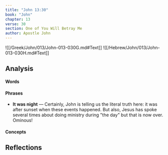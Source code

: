 ```yaml
---
title: "John 13:30"
book: "John"
chapter: 13
verse: 30
section: One of You Will Betray Me
author: Apostle John
---
```

![[/Greek/John/013/John-013-030G.md#Text]]
![[/Hebrew/John/013/John-013-030H.md#Text]]

## Analysis

#### Words

#### Phrases
- **It was night** — Certainly, John is telling us the literal truth here: it was after sunset when these events happened.  But also, Jesus has spoke several times about doing ministry during "the day" but that is now over.  Ominous!

#### Concepts

## Reflections
